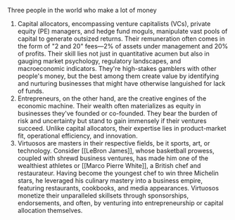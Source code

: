 Three people in the world who make a lot of money

1. Capital allocators, encompassing venture capitalists (VCs), private equity (PE) managers, and hedge fund moguls, manipulate vast pools of capital to generate outsized returns. Their remuneration often comes in the form of "2 and 20" fees—2% of assets under management and 20% of profits. Their skill lies not just in quantitative acumen but also in gauging market psychology, regulatory landscapes, and macroeconomic indicators. They're high-stakes gamblers with other people's money, but the best among them create value by identifying and nurturing businesses that might have otherwise languished for lack of funds.
2. Entrepreneurs, on the other hand, are the creative engines of the economic machine. Their wealth often materializes as equity in businesses they've founded or co-founded. They bear the burden of risk and uncertainty but stand to gain immensely if their ventures succeed. Unlike capital allocators, their expertise lies in product-market fit, operational efficiency, and innovation.
3. Virtuosos are masters in their respective fields, be it sports, art, or technology. Consider [[LeBron James]], whose basketball prowess, coupled with shrewd business ventures, has made him one of the wealthiest athletes or [[Marco Pierre White]], a British chef and restaurateur. Having become the youngest chef to win three Michelin stars, he leveraged his culinary mastery into a business empire, featuring restaurants, cookbooks, and media appearances. Virtuosos monetize their unparalleled skillsets through sponsorships, endorsements, and often, by venturing into entrepreneurship or capital allocation themselves.